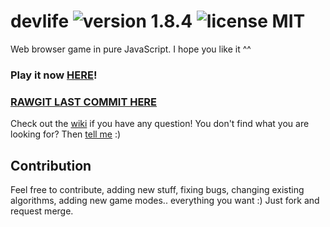 # devlife ![version 1.8.4](https://d25lcipzij17d.cloudfront.net/badge.svg?id=gh&type=6&v=1.8.4&x2=0) ![license MIT](https://badges.frapsoft.com/os/mit/mit.svg?v=102)

Web browser game in pure JavaScript. I hope you like it ^^

### Play it now [HERE](http://naoxink.hol.es/devlife)!
### [RAWGIT LAST COMMIT HERE](https://cdn.rawgit.com/naoxink/devlife/ee81637cd2b35df3db95a8ec83f3342813436dee/index.html)

Check out the [wiki](https://github.com/naoxink/devlife/wiki) if you have any question! You don't find what you are looking for? Then [tell me](https://github.com/naoxink/devlife/issues) :)

## Contribution
Feel free to contribute, adding new stuff, fixing bugs, changing existing algorithms, adding new game modes.. everything you want :) Just fork and request merge.
